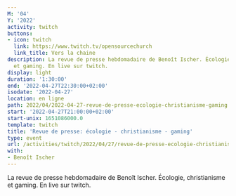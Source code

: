 ```yaml
---
M: '04'
Y: '2022'
activity: twitch
buttons:
- icon: twitch
  link: https://www.twitch.tv/opensourcechurch
  link_title: Vers la chaine
description: La revue de presse hebdomadaire de Benoît Ischer. Écologie, christianisme
  et gaming. En live sur twitch.
display: light
duration: '1:30:00'
end: '2022-04-27T22:30:00+02:00'
isodate: '2022-04-27'
location: en ligne
path: 2022/04/2022-04-27-revue-de-presse-ecologie-christianisme-gaming.md
start: '2022-04-27T21:00:00+02:00'
start-unix: 1651086000.0
template: twitch
title: 'Revue de presse: écologie - christianisme - gaming'
type: event
url: /activities/twitch/2022/04/27/revue-de-presse-ecologie-christianisme-gaming
with:
- Benoît Ischer
---
```

La revue de presse hebdomadaire de Benoît Ischer. Écologie, christianisme et gaming. En live sur twitch.